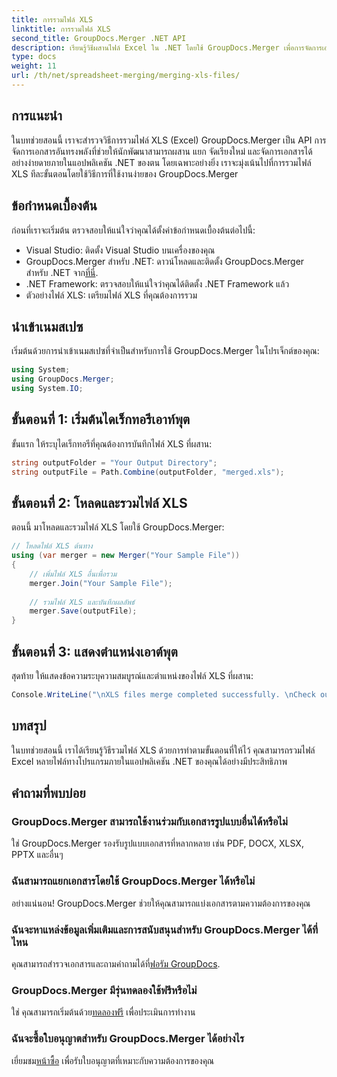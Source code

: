 ```yaml
---
title: การรวมไฟล์ XLS
linktitle: การรวมไฟล์ XLS
second_title: GroupDocs.Merger .NET API
description: เรียนรู้วิธีผสานไฟล์ Excel ใน .NET โดยใช้ GroupDocs.Merger เพื่อการจัดการเอกสารที่ราบรื่น ปฏิบัติตามบทช่วยสอนทีละขั้นตอนของเรา
type: docs
weight: 11
url: /th/net/spreadsheet-merging/merging-xls-files/
---
```

## การแนะนำ
ในบทช่วยสอนนี้ เราจะสำรวจวิธีการรวมไฟล์ XLS (Excel) GroupDocs.Merger เป็น API การจัดการเอกสารอันทรงพลังที่ช่วยให้นักพัฒนาสามารถผสาน แยก จัดเรียงใหม่ และจัดการเอกสารได้อย่างง่ายดายภายในแอปพลิเคชัน .NET ของตน โดยเฉพาะอย่างยิ่ง เราจะมุ่งเน้นไปที่การรวมไฟล์ XLS ทีละขั้นตอนโดยใช้วิธีการที่ใช้งานง่ายของ GroupDocs.Merger
## ข้อกำหนดเบื้องต้น
ก่อนที่เราจะเริ่มต้น ตรวจสอบให้แน่ใจว่าคุณได้ตั้งค่าข้อกำหนดเบื้องต้นต่อไปนี้:
- Visual Studio: ติดตั้ง Visual Studio บนเครื่องของคุณ
-  GroupDocs.Merger สำหรับ .NET: ดาวน์โหลดและติดตั้ง GroupDocs.Merger สำหรับ .NET จาก[ที่นี่](https://releases.groupdocs.com/merger/net/).
- .NET Framework: ตรวจสอบให้แน่ใจว่าคุณได้ติดตั้ง .NET Framework แล้ว
- ตัวอย่างไฟล์ XLS: เตรียมไฟล์ XLS ที่คุณต้องการรวม

## นำเข้าเนมสเปซ
เริ่มต้นด้วยการนำเข้าเนมสเปซที่จำเป็นสำหรับการใช้ GroupDocs.Merger ในโปรเจ็กต์ของคุณ:
```csharp
using System; 
using GroupDocs.Merger;
using System.IO;
```
## ขั้นตอนที่ 1: เริ่มต้นไดเร็กทอรีเอาท์พุต
ขั้นแรก ให้ระบุไดเร็กทอรีที่คุณต้องการบันทึกไฟล์ XLS ที่ผสาน:
```csharp
string outputFolder = "Your Output Directory";
string outputFile = Path.Combine(outputFolder, "merged.xls");
```
## ขั้นตอนที่ 2: โหลดและรวมไฟล์ XLS
ตอนนี้ มาโหลดและรวมไฟล์ XLS โดยใช้ GroupDocs.Merger:
```csharp
// โหลดไฟล์ XLS ต้นทาง
using (var merger = new Merger("Your Sample File"))
{
    // เพิ่มไฟล์ XLS อื่นเพื่อรวม
    merger.Join("Your Sample File");
    
    // รวมไฟล์ XLS และบันทึกผลลัพธ์
    merger.Save(outputFile);
}
```
## ขั้นตอนที่ 3: แสดงตำแหน่งเอาต์พุต
สุดท้าย ให้แสดงข้อความระบุความสมบูรณ์และตำแหน่งของไฟล์ XLS ที่ผสาน:
```csharp
Console.WriteLine("\nXLS files merge completed successfully. \nCheck output in {0}", outputFolder);
```

## บทสรุป
ในบทช่วยสอนนี้ เราได้เรียนรู้วิธีรวมไฟล์ XLS ด้วยการทำตามขั้นตอนที่ให้ไว้ คุณสามารถรวมไฟล์ Excel หลายไฟล์ทางโปรแกรมภายในแอปพลิเคชัน .NET ของคุณได้อย่างมีประสิทธิภาพ

## คำถามที่พบบ่อย
### GroupDocs.Merger สามารถใช้งานร่วมกับเอกสารรูปแบบอื่นได้หรือไม่
ใช่ GroupDocs.Merger รองรับรูปแบบเอกสารที่หลากหลาย เช่น PDF, DOCX, XLSX, PPTX และอื่นๆ
### ฉันสามารถแยกเอกสารโดยใช้ GroupDocs.Merger ได้หรือไม่
อย่างแน่นอน! GroupDocs.Merger ช่วยให้คุณสามารถแบ่งเอกสารตามความต้องการของคุณ
### ฉันจะหาแหล่งข้อมูลเพิ่มเติมและการสนับสนุนสำหรับ GroupDocs.Merger ได้ที่ไหน
คุณสามารถสำรวจเอกสารและถามคำถามได้ที่[ฟอรัม GroupDocs](https://forum.groupdocs.com/c/merger/32).
### GroupDocs.Merger มีรุ่นทดลองใช้ฟรีหรือไม่
 ใช่ คุณสามารถเริ่มต้นด้วย[ทดลองฟรี](https://releases.groupdocs.com/) เพื่อประเมินการทำงาน
### ฉันจะซื้อใบอนุญาตสำหรับ GroupDocs.Merger ได้อย่างไร
 เยี่ยมชม[หน้าซื้อ](https://purchase.groupdocs.com/buy) เพื่อรับใบอนุญาตที่เหมาะกับความต้องการของคุณ